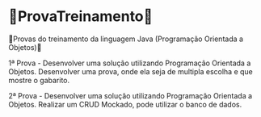 # 📓ProvaTreinamento📓
📓Provas do treinamento da linguagem Java (Programação Orientada a Objetos)📓

1ª Prova - Desenvolver uma solução utilizando Programação Orientada a Objetos. Desenvolver uma prova, onde ela seja de multipla escolha e que mostre o gabarito. 

2ª Prova - Desenvolver uma solução utilizando Programação Orientada a Objetos. Realizar um CRUD Mockado, pode utilizar o banco de dados.
